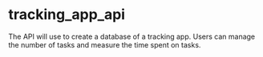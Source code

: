 # tracking_app_api
The API will use to create a database of a tracking app. Users can manage the number of tasks and measure the time spent on tasks.
